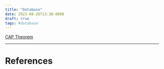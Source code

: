 ```yaml
---
title: "Database"
date: 2023-08-26T13:38-0800
draft: true
tags: #database
---
```


[CAP Theorem](../cap-theorem/)

---
# References
